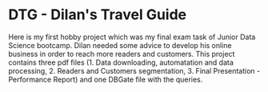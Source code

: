 # DTG - Dilan's Travel Guide
Here is my first hobby project which was my final exam task of Junior Data Science bootcamp.
Dilan needed some advice to develop his online business in order to reach more readers and customers.
This project contains three pdf files (1. Data downloading, automatation and data processing, 2. Readers and Customers segmentation, 3. Final Presentation - Performance Report) and one DBGate file with the queries.
